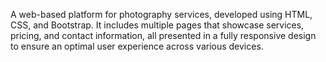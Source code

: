 A web-based platform for photography services, developed using HTML, CSS, and Bootstrap. It includes multiple pages that showcase services, pricing, and contact information, all presented in a fully responsive design to ensure an optimal user experience across various devices.
